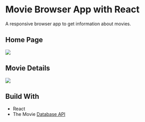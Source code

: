 # Movie Browser App with React
A responsive browser app to get information about movies.

## Home Page
![](movie-app_home-page.png)

## Movie Details
![](movie-app_movie-page.png)

## Build With
- React
- The Movie [Database API](https://developers.themoviedb.org/3/getting-started/introduction)